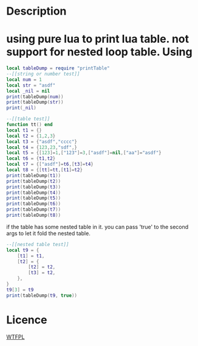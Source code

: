 Description
=====
using pure lua to print lua table. not support for nested loop table.
Using
=====
``` lua
local tableDump = require "printTable"
--[[string or number test]]
local num = 1
local str = "asdf"
local _nil = nil
print(tableDump(num))
print(tableDump(str))
print(_nil)

--[[table test]]
function tt() end
local t1 = {}
local t2 = {1,2,3}
local t3 = {"asdf","cccc"}
local t4 = {123,23,"sdf",}
local t5 = {[123]=1,["123"]=3,["asdf"]=nil,["aa"]="asdf"}
local t6 = {t1,t2}
local t7 = {["asdf"]=t6,[t3]=t4}
local t8 = {[tt]=tt,[t1]=t2}
print(tableDump(t1))
print(tableDump(t2))
print(tableDump(t3))
print(tableDump(t4))
print(tableDump(t5))
print(tableDump(t6))
print(tableDump(t7))
print(tableDump(t8))
```

if the table has some nested table in it. you can pass 'true' to the second args to let it fold the nested table.
``` lua
--[[nested table test]]
local t9 = {
    [t1] = t1,
    [t2] = {
        [t2] = t2,
        [t3] = t2,
    },
}
t9[3] = t9
print(tableDump(t9, true))
```
Licence
=====

[WTFPL](http://en.wikipedia.org/wiki/WTFPL) 
